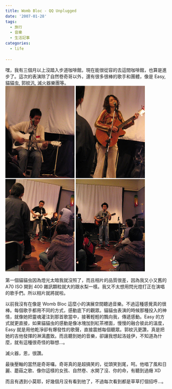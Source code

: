 ```yaml
---
title: Womb Bloc - QQ Unplugged
date: '2007-01-28'
tags:
  - 旅行
  - 音樂
  - 生活記事
categories:
  - life

---
```

嘿，我有三個月以上沒踏入步道咖啡館，現在能很從容的去這間咖啡館，也算是進步了。這次的表演除了自然卷奇哥以外，還有很多很棒的歌手和團體，像是 Easy, 貓貓虫, 郭紋汎, 滅火器樂團等。  
[![](images/0.jpg)](http://picasaweb.google.com.tw/yurenju/WombBlocQQUnplugged/photo#5024949776910154050) [![](images/1.jpg)](http://picasaweb.google.com.tw/yurenju/WombBlocQQUnplugged/photo#5024949785500088658) [![](images/2.jpg)](http://picasaweb.google.com.tw/yurenju/WombBlocQQUnplugged/photo#5024949802679957858) [![](images/3.jpg)](http://picasaweb.google.com.tw/yurenju/WombBlocQQUnplugged/photo#5024949824154794370)  
  
第一個貓貓虫因為燈光太暗我就沒照了，而且相片的品質很差，因為我又小又舊的 A70 ISO 開到 400 雜訊顆粒就大的跟水梨一樣。我又不太想用閃光燈打正在演唱的歌手們。所以相片就將就啦。  
  
以前我沒有在像是 Womb Bloc 這麼小的演展空間聽過音樂。不過這種感覺真的很棒。每個歌手都用不同的方式，感動底下的觀眾。貓貓虫表演的時候那種投入的神情，就像她把靈魂灌注到那首歌當中，接著輕輕的飄向我，傳遞感動。Easy 的方式就更直接，如果貓貓虫的感動是像冰塊加到紅茶裡面，慢慢的融合彼此的溫度，Easy 就是用他乾淨卻有爆發性的歌聲，直接震撼每個聽眾。郭紋汎更讚，真是把她的吉他發揮的淋漓盡致。而且聽到她的音樂，卻讓我想起洛娃伊，不知道為什麼，就有這種很奇怪的聯想…。  
  
滅火器，恩，很讚。  
  
最後壓軸的當然是奇哥囉。奇哥真的是超搞笑的，從頭笑到尾，呵。他唱了風和日麗、蘑菇之歌、像你這樣的女孩、自然卷、水開了沒、你的命，有聽到過癮 XD  
  
而且有遇到小莫耶，好幾個月沒有看到他了，不過每次看到都是草草打個招呼…。